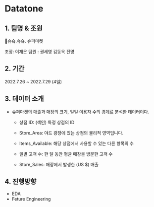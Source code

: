 # Datatone

## 1. 팀명 & 조원
🗿슈슉.슈슉. 슈퍼마켓

조장: 이재은 팀원 : 권세영 김동욱 진명

## 2. 기간 
 2022.7.26 ~ 2022.7.29 (4일)
 
## 3. 데이터 소개
 
 - 슈퍼마켓의 매출과 매장의 크기, 일일 이용자 수의 경계르 분석한 데이터이다.
    
    - 상점 ID: (색인) 특정 상점의 ID

    - Store_Area: 야드 광장에 있는 상점의 물리적 영역입니다.

    - Items_Available: 해당 상점에서 사용할 수 있는 다른 항목의 수

    - 일별 고객 수: 한 달 동안 평균 매장을 방문한 고객 수

    - Store_Sales: 매장에서 발생한 (US $) 매출

## 4. 진행방향
  - EDA
  - Feture Engineering
